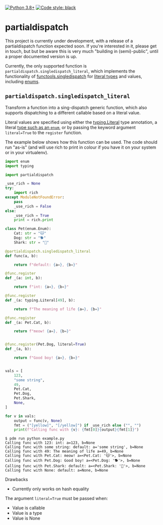[![Python 3.8+](https://img.shields.io/badge/python-3.8-blue.svg)](https://www.python.org/downloads/release/python-380/)
[![Code style: black](https://img.shields.io/badge/code%20style-black-000000.svg)](https://github.com/psf/black)


# partialdispatch

This project is currently under development, with a release of a partialdispatch function expected soon. If you're interested in it, please get in touch, but but be aware this is very much "building in (semi)-public", until a proper documented version is up.

Currently, the only supported function is `partialdispatch.singledispatch_literal`, which implements the functionality of [functools.singledispatch](https://docs.python.org/3/library/functools.html#functools.singledispatch) for [literal types](https://docs.python.org/3/library/functools.html#functools.singledispatch) and values, including [enums](https://docs.python.org/3/library/enum.html).

## `partialdispatch.singledispatch_literal`

Transform a function into a sing-dispatch generic function, which also supports dispatching to a different callable based on a literal value.

Literal values are specified using either the [typing.Literal](https://docs.python.org/3/library/typing.html#typing.Literal) type annotation, a literal [type such as an `enum`](https://docs.python.org/3/library/enum.html), or by passing the keyword argument `literal=True` to the `register` function.

The example below shows how this function can be used. The code should run "as-is" (and will use rich to print in colour if you have it on your system or in your virtualenv).

```python
import enum
import typing

import partialdispatch

_use_rich = None
try:
    import rich
except ModuleNotFoundError:
    pass
    _use_rich = False
else:
    _use_rich = True
    print = rich.print

class Pet(enum.Enum):
    Cat: str = "🐱"
    Dog: str = "🐕"
    Shark: str = "🦈"

@partialdispatch.singledispatch_literal
def func(a, b):

    return f"default: {a=}, {b=}"

@func.register
def _(a: int, b):

    return f"int: {a=}, {b=}"

@func.register
def _(a: typing.Literal[49], b):

    return f"The meaning of life {a=}, {b=}"

@func.register
def _(a: Pet.Cat, b):

    return f"meow! {a=}, {b=}"


@func.register(Pet.Dog, literal=True)
def _(a, b):

    return f"Good boy! {a=}, {b=}"


vals = [
    123,
    "some string",
    49,
    Pet.Cat,
    Pet.Dog,
    Pet.Shark,
    None,
]

for v in vals:
    output = func(v, None)
    fmt = ("[yellow]", "[/yellow]") if _use_rich else ("", "")
    print(f"Calling func with {v}: {fmt[0]}{output}{fmt[1]}")
```

```
$ pdm run python example.py 
Calling func with 123: int: a=123, b=None
Calling func with some string: default: a='some string', b=None
Calling func with 49: The meaning of life a=49, b=None
Calling func with Pet.Cat: meow! a=<Pet.Cat: '🐱'>, b=None
Calling func with Pet.Dog: Good boy! a=<Pet.Dog: '🐕'>, b=None
Calling func with Pet.Shark: default: a=<Pet.Shark: '🦈'>, b=None
Calling func with None: default: a=None, b=None
```

Drawbacks

* Currently only works on hash equality 

The argument `literal=True` must be passed when:

* Value is callable
* Value is a type
* Value is None
